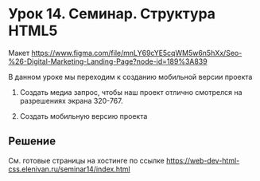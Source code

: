 # Урок 14. Семинар. Структура HTML5

Макет https://www.figma.com/file/mnLY69cYE5cqWM5w6n5hXx/Seo-%26-Digital-Marketing-Landing-Page?node-id=189%3A839

В данном уроке мы переходим к созданию мобильной версии проекта

1. Создать медиа запрос, чтобы наш проект отлично смотрелся на разрешениях экрана 320-767.

2. Создать мобильную версию проекта

## Решение

См. готовые страницы на хостинге по ссылке
https://web-dev-html-css.elenivan.ru/seminar14/index.html
